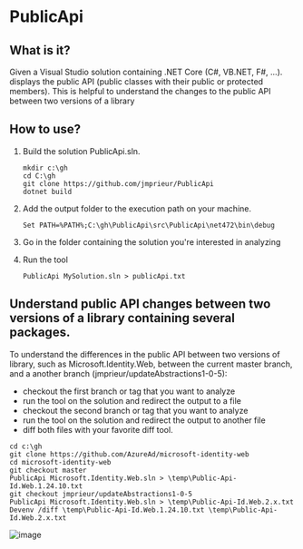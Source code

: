 # PublicApi

## What is it?
Given a Visual Studio solution containing .NET Core (C#, VB.NET, F#, ...). displays the public API (public classes with their public or protected members). This is helpful to understand the changes to the public API between two versions of a library 

## How to use?

1. Build the solution PublicApi.sln.

   ```Shell
   mkdir c:\gh
   cd C:\gh
   git clone https://github.com/jmprieur/PublicApi
   dotnet build
   ```
2. Add the output folder to the execution path on your machine.

   ```Shell
   Set PATH=%PATH%;C:\gh\PublicApi\src\PublicApi\net472\bin\debug
   ```
   
3. Go in the folder containing the solution you're interested in analyzing

4. Run the tool

   ```Shell
   PublicApi MySolution.sln > publicApi.txt
   ```

## Understand public API changes between two versions of a library containing several packages.

To understand the differences in the public API between two versions of library, such as Microsoft.Identity.Web, between the current master branch, and a another branch (jmprieur/updateAbstractions1-0-5):
- checkout the first branch or tag that you want to analyze
- run the tool on the solution and redirect the output to a file
- checkout the second branch or tag that you want to analyze
- run the tool on the solution and redirect the output to another file
- diff both files with your favorite diff tool.

```Shell
cd c:\gh
git clone https://github.com/AzureAd/microsoft-identity-web
cd microsoft-identity-web
git checkout master
PublicApi Microsoft.Identity.Web.sln > \temp\Public-Api-Id.Web.1.24.10.txt
git checkout jmprieur/updateAbstractions1-0-5
PublicApi Microsoft.Identity.Web.sln > \temp\Public-Api-Id.Web.2.x.txt
Devenv /diff \temp\Public-Api-Id.Web.1.24.10.txt \temp\Public-Api-Id.Web.2.x.txt 
```

![image](https://user-images.githubusercontent.com/13203188/206930964-9a91361b-f2b0-4644-9bdf-be922c21bd39.png)
